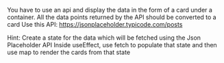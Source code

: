 You have to use an api and display the data in the form of a card under a container. All the data points returned by the API should be converted to a card 
Use this API: https://jsonplaceholder.typicode.com/posts

Hint: Create a state for the data which will be fetched using the Json Placeholder API Inside useEffect, use fetch to populate that state and then use map to render the cards from that state
